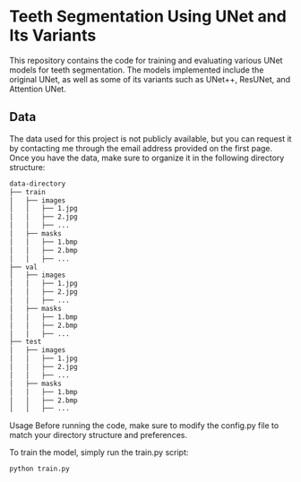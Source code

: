 # Teeth Segmentation Using UNet and Its Variants

This repository contains the code for training and evaluating various UNet models for teeth segmentation. The models implemented include the original UNet, as well as some of its variants such as UNet++, ResUNet, and Attention UNet.

## Data
The data used for this project is not publicly available, but you can request it by contacting me through the email address provided on the first page. Once you have the data, make sure to organize it in the following directory structure:

```bash
data-directory
├── train
│   ├── images
│   │   ├── 1.jpg
│   │   ├── 2.jpg
│   │   ├── ...
│   ├── masks
│   │   ├── 1.bmp
│   │   ├── 2.bmp
│   │   ├── ...
├── val
│   ├── images
│   │   ├── 1.jpg
│   │   ├── 2.jpg
│   │   ├── ...
│   ├── masks
│   │   ├── 1.bmp
│   │   ├── 2.bmp
│   │   ├── ...
├── test
│   ├── images
│   │   ├── 1.jpg
│   │   ├── 2.jpg
│   │   ├── ...
│   ├── masks
│   │   ├── 1.bmp
│   │   ├── 2.bmp
│   │   ├── ...

```

Usage
Before running the code, make sure to modify the config.py file to match your directory structure and preferences.

To train the model, simply run the train.py script:

```bash
python train.py 
```


